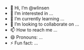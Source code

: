 - 👋 Hi, I’m @wlinsen
- 👀 I’m interested in ...
- 🌱 I’m currently learning ...
- 💞️ I’m looking to collaborate on ...
- 📫 How to reach me ...
- 😄 Pronouns: ...
- ⚡ Fun fact: ...

<!---
wlinsen/wlinsen is a ✨ special ✨ repository because its `README.md` (this file) appears on your GitHub profile.
You can click the Preview link to take a look at your changes.
--->
